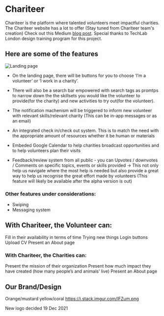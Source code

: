 # Chariteer

Chariteer is the platform where talented volunteers meet impactful charities.
The Chariteer website has a lot to offer (Stay tuned from Chariteer team's creation) 
Check out this Medium [blog post](https://medium.com/@london_6354/chariteer-eb6a68b00ec1). 
Special thanks to TechLab London design training program for this project.

## Here are some of the features

![Landing page](https://miro.medium.com/v2/resize:fit:1248/format:webp/1*nCZjUg_lskMDb6jKL1LR4A.png)

- On the landing page, there will be buttons for you to choose ‘I’m a volunteer’ or ‘I work in a charity’.

- There will also be a search bar empowered with search tags as promtps to narrow down the the skillsets you would like the volunteer to provide(for the charity) and new activities to try out(for the volunteer). 

- The notification machenism will be triggered to inform new volunteer with relevant skills/relevant charity (This can be in-app messages or as an email)

- An integrated check in/check out system. This is to match the need with the appropriate amount of resources whether it be human or materials

- Embeded Google Calendar to help charities broadcast opportunities and to help volunteers plan their visits

- Feedback/review system from all public - you can Upvotes / downvotes / Comments on specific topics, events or skills provided -> This not only help us navigate where the most help is needed but also provide a great way to help us recognise the great effort made by volunteers (This feature will likely be available after the alpha version is out)


### Other features under considerations:
- Swiping 
- Messaging system

## With Chariteer, the Volunteer can:
Fill in their availability in terms of time
Trying new things
Login buttons
Upload CV
Present an About page

### With Chariteer, the Charities can:
Present the mission of their organization
Present how much impact they have created (how many people’s and animals’ live)
Present an About page

## Our Brand/Design
Orange/mustard yellow/coral https://i.stack.imgur.com/lFZum.png 

New logo decided 19 Dec 2021
